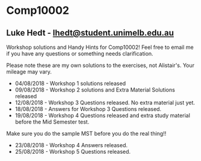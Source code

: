 # Comp10002

## Luke Hedt - lhedt@student.unimelb.edu.au

Workshop solutions and Handy Hints for Comp10002! Feel free to email me if you have any questions or something needs clarification.

Please note these are my own solutions to the exercises, not Alistair's. Your mileage may vary.

- 04/08/2018 - Workshop 1 solutions released
- 09/08/2018 - Workshop 2 solutions and Extra Material Solutions released
- 12/08/2018 - Workshop 3 Questions released. No extra material just yet.
- 18/08/2018 - Answers for Workshop 3 Questions released.
- 19/08/2018 - Workshop 4 Questions released and extra study material before the Mid Semester test.

Make sure you do the sample MST before you do the real thing!!

- 23/08/2018 - Workshop 4 Answers released.
- 25/08/2018 - Workshop 5 Questions released.
